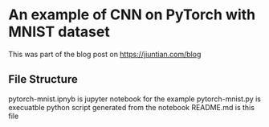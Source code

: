 # An example of CNN on PyTorch with MNIST dataset
This was part of the blog post on https://jiuntian.com/blog
## File Structure
pytorch-mnist.ipnyb is jupyter notebook for the example
pytorch-mnist.py is execuatble python script generated from the notebook
README.md is this file
